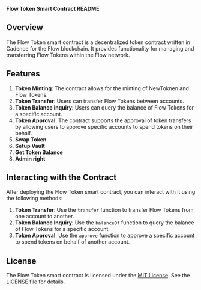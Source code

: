 **Flow Token Smart Contract README**

## Overview

The Flow Token smart contract is a decentralized token contract written in Cadence for the Flow blockchain. It provides functionality for managing and transferring Flow Tokens within the Flow network.

## Features

1. **Token Minting**: The contract allows for the minting of NewToknen and Flow Tokens.
2. **Token Transfer**: Users can transfer Flow Tokens between accounts.
3. **Token Balance Inquiry**: Users can query the balance of Flow Tokens for a specific account.
4. **Token Approval**: The contract supports the approval of token transfers by allowing users to approve specific accounts to spend tokens on their behalf.
5. **Swap Token**
6. **Setup Vault**
7. **Get Token Balance**
8. **Admin right**

## Interacting with the Contract

After deploying the Flow Token smart contract, you can interact with it using the following methods:

1. **Token Transfer**: Use the `transfer` function to transfer Flow Tokens from one account to another.
2. **Token Balance Inquiry**: Use the `balanceOf` function to query the balance of Flow Tokens for a specific account.
3. **Token Approval**: Use the `approve` function to approve a specific account to spend tokens on behalf of another account.

## License

The Flow Token smart contract is licensed under the [MIT License](https://opensource.org/licenses/MIT). See the LICENSE file for details.
